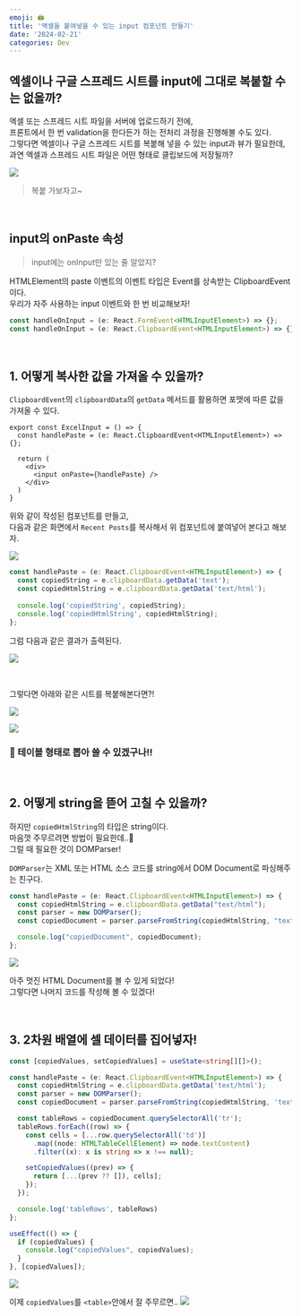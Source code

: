 ```yaml
---
emoji: 🖨️
title: '액셀을 붙여넣을 수 있는 input 컴포넌트 만들기'
date: '2024-02-21'
categories: Dev
---
```


## 엑셀이나 구글 스프레드 시트를 input에 그대로 복붙할 수는 없을까?

엑셀 또는 스프레드 시트 파일을 서버에 업로드하기 전에,  
프론트에서 한 번 validation을 한다든가 하는 전처리 과정을 진행해볼 수도 있다.  
그렇다면 엑셀이나 구글 스프레드 시트를 복붙해 넣을 수 있는 input과 뷰가 필요한데,  
과연 엑셀과 스프레드 시트 파일은 어떤 형태로 클립보드에 저장될까?

![](0.jpeg)
> 복붙 가보자고~

&nbsp;

## input의 onPaste 속성

> input에는 onInput만 있는 줄 알았지?

HTMLElement의 paste 이벤트의 이벤트 타입은 Event를 상속받는 ClipboardEvent이다.  
우리가 자주 사용하는 input 이벤트와 한 번 비교해보자!

```ts
const handleOnInput = (e: React.FormEvent<HTMLInputElement>) => {};
const handleOnInput = (e: React.ClipboardEvent<HTMLInputElement>) => {};
```

&nbsp;

## 1. 어떻게 복사한 값을 가져올 수 있을까?

`ClipboardEvent`의 `clipboardData`의 `getData` 메서드를 활용하면 포맷에 따른 값을 가져올 수 있다.


```tsx
export const ExcelInput = () => {
  const handlePaste = (e: React.ClipboardEvent<HTMLInputElement>) => {};

  return (
    <div>
      <input onPaste={handlePaste} />
    </div>
  )
}
```

위와 같이 작성된 컴포넌트를 만들고,  
다음과 같은 화면에서 `Recent Posts`를 복사해서 위 컴포넌트에 붙여넣어 본다고 해보자.

![](1.png)

```ts
const handlePaste = (e: React.ClipboardEvent<HTMLInputElement>) => {
  const copiedString = e.clipboardData.getData('text');
  const copiedHtmlString = e.clipboardData.getData('text/html');
  
  console.log('copiedString', copiedString);
  console.log('copiedHtmlString', copiedHtmlString);
};
```

그럼 다음과 같은 결과가 출력된다.

![](2.png)

&nbsp;

그렇다면 아래와 같은 시트를 복붙해본다면?!

![](3.png)

![](4.png)

### 🤩 테이블 형태로 뽑아 쓸 수 있겠구나!!

&nbsp;

## 2. 어떻게 string을 뜯어 고칠 수 있을까?

하지만 `copiedHtmlString`의 타입은 string이다.  
마음껏 주무르려면 방법이 필요한데..🤔  
그럴 때 필요한 것이 DOMParser!

`DOMParser`는 XML 또는 HTML 소스 코드를 string에서 DOM Document로 파싱해주는 친구다.

```ts
const handlePaste = (e: React.ClipboardEvent<HTMLInputElement>) => {
  const copiedHtmlString = e.clipboardData.getData("text/html");
  const parser = new DOMParser();
  const copiedDocument = parser.parseFromString(copiedHtmlString, "text/html");

  console.log("copiedDocument", copiedDocument);
};
```

![](5.png)

아주 멋진 HTML Document를 볼 수 있게 되었다!  
그렇다면 나머지 코드를 작성해 볼 수 있겠다!

&nbsp;

## 3. 2차원 배열에 셀 데이터를 집어넣자!

```ts
const [copiedValues, setCopiedValues] = useState<string[][]>();

const handlePaste = (e: React.ClipboardEvent<HTMLInputElement>) => {
  const copiedHtmlString = e.clipboardData.getData('text/html');
  const parser = new DOMParser();
  const copiedDocument = parser.parseFromString(copiedHtmlString, 'text/html');

  const tableRows = copiedDocument.querySelectorAll('tr');
  tableRows.forEach((row) => {
    const cells = [...row.querySelectorAll('td')]
      .map((node: HTMLTableCellElement) => node.textContent)
      .filter((x): x is string => x !== null);

    setCopiedValues((prev) => {
      return [...(prev ?? []), cells];
    });
  });

  console.log('tableRows', tableRows)
};

useEffect(() => {
  if (copiedValues) {
    console.log("copiedValues", copiedValues);
  }
}, [copiedValues]);
```

![](6.png)

이제 `copiedValues`를 `<table>`안에서 잘 주무르면..
![](7.png)

```toc
```